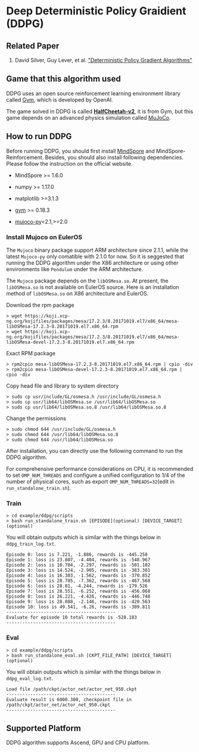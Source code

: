 # Deep Deterministic Policy Graidient (DDPG)

## Related Paper

1. David Silver, Guy Lever, et al. ["Deterministic Policy Gradient Algorithms"](https://proceedings.mlr.press/v32/silver14.pdf)

## Game that this algorithm used

DDPG uses  an open source reinforcement learning environment library called [Gym](https://github.com/openai/gym), which is developed by OpenAI.

The game solved in DDPG is called [**HalfCheetah-v2**](https://gym.openai.com/envs/HalfCheetah-v2/), it is from Gym, but this game depends on an advanced physics simulation called [MuJoCo](https://github.com/openai/mujoco-py).

## How to run DDPG

Before running DDPG, you should first install [MindSpore](https://www.mindspore.cn/install) and MindSpore-Reinforcement. Besides, you should also install following dependencies. Please follow the instruction on the official website.

- MindSpore >= 1.6.0

- numpy >= 1.17.0
- matplotlib >=3.1.3
- [gym](https://github.com/openai/gym) >= 0.18.3
- [mujoco-py](https://github.com/openai/mujoco-py)<2.1,>=2.0

### Install Mujoco on EulerOS

The `Mujoco` binary package support ARM architecture since 2.1.1, while the latest `Mujoco-py` only comatible with 2.1.0 for now. So it is seggested that running the DDPG algorithm under the X86 architecture or using other environments like `Pendulum` under the ARM architecture.

The `Mujoco` package depends on the `libOSMesa.so`. At present, the `libOSMesa.so` is not available on EulerOS source. Here is an installation method of `libOSMesa.so` on X86 architecture and EulerOS.

Download the rpm package

```shell
> wget https://koji.xcp-ng.org/kojifiles/packages/mesa/17.2.3/8.20171019.el7/x86_64/mesa-libOSMesa-17.2.3-8.20171019.el7.x86_64.rpm
> wget https://koji.xcp-ng.org/kojifiles/packages/mesa/17.2.3/8.20171019.el7/x86_64/mesa-libOSMesa-devel-17.2.3-8.20171019.el7.x86_64.rpm
```

Exact RPM package

```shell
> rpm2cpio mesa-libOSMesa-17.2.3-8.20171019.el7.x86_64.rpm | cpio -div
> rpm2cpio mesa-libOSMesa-devel-17.2.3-8.20171019.el7.x86_64.rpm | cpio -div
```

Copy head file and library to system directory

```shell
> sudo cp usr/include/GL/osmesa.h /usr/include/GL/osmesa.h
> sudo cp usr/lib64/libOSMesa.so /usr/lib64/libOSMesa.so
> sudo cp usr/lib64/libOSMesa.so.8 /usr/lib64/libOSMesa.so.8
```

Change the permissions

```shell
> sudo chmod 644 /usr/include/GL/osmesa.h
> sudo chmod 644 /usr/lib64/libOSMesa.so.8
> sudo chmod 644 /usr/lib64/libOSMesa.so
```

After installation, you can directly use the following command to run the DDPG algorithm.

For comprehensive performance considerations on CPU, it is recommended to set `OMP_NUM_THREADS` and configure a unified configuration to 1/4 of the number of physical cores, such as export `OMP_NUM_THREADS=32`(edit in `run_standalone_train.sh`).

### Train

```shell
> cd example/ddpg/scripts
> bash run_standalone_train.sh [EPISODE](optional) [DEVICE_TARGET](optional)
```

You will obtain outputs which is similar with the things below in `ddpg_train_log.txt`.

```shell
Episode 0: loss is 7.221, -1.886, rewards is -445.258
Episode 1: loss is 23.807, -4.404, rewards is -548.967
Episode 2: loss is 10.704, -2.297, rewards is -501.102
Episode 3: loss is 14.524, -2.905, rewards is -383.301
Episode 4: loss is 16.303, -1.562, rewards is -370.852
Episode 5: loss is 28.705, -7.362, rewards is -467.568
Episode 6: loss is 28.81, -4.244, rewards is -179.526
Episode 7: loss is 28.551, -6.252, rewards is -456.068
Episode 8: loss is 26.221, -4.426, rewards is -446.748
Episode 9: loss is 28.088, -2.146, rewards is -420.563
Episode 10: loss is 49.541, -6.26, rewards is -309.811
-----------------------------------------
Evaluate for episode 10 total rewards is -528.183
-----------------------------------------
```

### Eval

```shell
> cd example/ddpg/scripts
> bash run_standalone_eval.sh [CKPT_FILE_PATH] [DEVICE_TARGET](optional)
```

You will obtain outputs which is similar with the things below in `ddpg_eval_log.txt`.

```shell
Load file /path/ckpt/actor_net/actor_net_950.ckpt
-----------------------------------------
Evaluate result is 6000.300, checkpoint file in /path/ckpt/actor_net/actor_net_950.ckpt
-----------------------------------------
```

## Supported Platform

DDPG algorithm supports Ascend, GPU and CPU platform.
